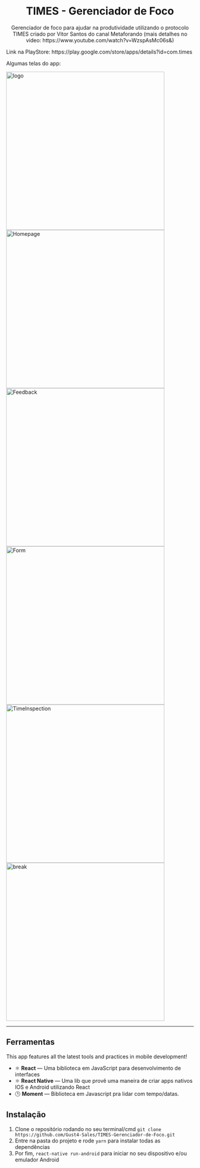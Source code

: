 <h1 align="center">
<br>
TIMES - Gerenciador de Foco
</h1>

<p align="center">Gerenciador de foco para ajudar na produtividade utilizando o protocolo TIMES criado por Vitor Santos do canal Metaforando (mais detalhes no video: https://www.youtube.com/watch?v=WzspAsMc06s&)</p>
<p>Link na PlayStore: https://play.google.com/store/apps/details?id=com.times</p>

Algumas telas do app:
<div>
  <img src="https://lh3.googleusercontent.com/6aCkMNkI0v5uhb_he7lAs489QTOoc0DmmJMFFVUQN-cwdpsPwCTdO-WZRzAh40IpfUyX=w1920-h937-rw" alt="logo" height="425">
  <img src="https://lh3.googleusercontent.com/oWPwexI51IOko3Hr6PXVgD4q2V3aapEul5CIjebM4A6LNVmTwci8ME_nNxT_XWZlhac=w1920-h937-rw" alt="Homepage" height="425">
  <img src="https://lh3.googleusercontent.com/LFp_DARviBkjxw-o6vibG56obPo6eZziOkDSKbiTDYaTY-C8o1iZnQKHDo3YAfX8eA=w1920-h711-rw" alt="Feedback" height="425">
  <img src="https://lh3.googleusercontent.com/gGnxm_9VKQ8TLdi8kEYiZd13u2p_kEv2rcaR_bEv1IdRu0ELkpcdum0WQ_zerNMvAZ0=w1920-h711-rw" alt="Form" height="425" >
  <img src="https://lh3.googleusercontent.com/CIR63tXfy48Y5xeuaMx70kD4vfJAXRa5k4ZJ44A5YLgPj05sPdhvrD2sQVu_p-iArkQ=w1920-h937-rw" alt="TimeInspection" height="425" >
  <img src="https://lh3.googleusercontent.com/joL3HFnrcz76JzgEEiQbRI_x6eUVTgJ-XdlQw-aPtNTYPCanIGQ3NjEY5Oju4g9r1PNG=w1920-h711-rw" alt="break" height="425" >
</div>

<hr />

## Ferramentas
[//]: # (Add the features of your project here:)
This app features all the latest tools and practices in mobile development!

- ⚛️ **React** — Uma biblioteca em JavaScript para desenvolvimento de interfaces
- ⚛️ **React Native** — Uma lib que provê uma maneira de criar apps nativos IOS e Android utilizando React
- 🕒 **Moment** — Biblioteca em Javascript pra lidar com tempo/datas.

## Instalação
1. Clone o repositório rodando no seu terminal/cmd ````git clone https://github.com/Gust4-Sales/TIMES-Gerenciador-de-Foco.git ```` 
2. Entre na pasta do projeto e rode ```yarn``` para instalar todas as dependências
3. Por fim,  ```react-native run-android``` para iniciar no seu dispositivo e/ou emulador Android

